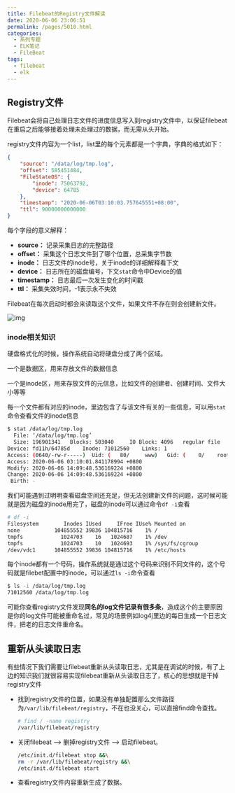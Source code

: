 ```yaml
---
title: Filebeat的Registry文件解读
date: 2020-06-06 23:06:51
permalink: /pages/5010.html
categories:
  - 系列专题
  - ELK笔记
  - FileBeat
tags:
  - filebeat
  - elk
---
```


## Registry文件

Filebeat会将自己处理日志文件的进度信息写入到registry文件中，以保证filebeat在重启之后能够接着处理未处理过的数据，而无需从头开始。

registry文件内容为一个list，list里的每个元素都是一个字典，字典的格式如下：

```json
{
    "source": "/data/log/tmp.log",
    "offset": 585451484,
    "FileStateOS": {
        "inode": 75063792,
        "device": 64785
    },
    "timestamp": "2020-06-06T03:10:03.757645551+08:00",
    "ttl": 90000000000000
}
```

每个字段的意义解释：

- **source：** 记录采集日志的完整路径
- **offset：** 采集这个日志文件到了哪个位置，总采集字节数
- **inode：** 日志文件的inode号，关于inode的详细解释看下文
- **device：** 日志所在的磁盘编号，下文`stat`命令中Device的值
- **timestamp：** 日志最后一次发生变化的时间戳
- **ttl：** 采集失效时间，-1表示永不失效

Filebeat在每次启动时都会来读取这个文件，如果文件不存在则会创建新文件。

![img](http://t.eryajf.net/imgs/2021/09/a8530db9a1aeead1.jpg)

### inode相关知识

硬盘格式化的时候，操作系统自动将硬盘分成了两个区域。

一个是数据区，用来存放文件的数据信息

一个是inode区，用来存放文件的元信息，比如文件的创建者、创建时间、文件大小等等

每一个文件都有对应的inode，里边包含了与该文件有关的一些信息，可以用`stat`命令查看文件的inode信息

```sh
$ stat /data/log/tmp.log
  File: ‘/data/log/tmp.log’
  Size: 196901341   Blocks: 503040     IO Block: 4096   regular file
Device: fd11h/64785d    Inode: 71012560    Links: 1
Access: (0640/-rw-r-----)  Uid: (   80/     www)   Gid: (    0/    root)
Access: 2020-06-06 03:10:01.841178994 +0800
Modify: 2020-06-06 14:09:48.536169224 +0800
Change: 2020-06-06 14:09:48.536169224 +0800
 Birth: -
```

我们可能遇到过明明查看磁盘空间还充足，但无法创建新文件的问题，这时候可能就是因为磁盘的inode用完了，磁盘的inode可以通过命令`df -i`查看

```sh
# df -i
Filesystem        Inodes IUsed     IFree IUse% Mounted on
none           104855552 39836 104815716    1% /
tmpfs            1024703    16   1024687    1% /dev
tmpfs            1024703    10   1024693    1% /sys/fs/cgroup
/dev/vdc1      104855552 39836 104815716    1% /etc/hosts
```

每个inode都有一个号码，操作系统就是通过这个号码来识别不同文件的，这个号码就是filebet配置中的inode，可以通过`ls -i`命令查看

```sh
$ ls -i /data/log/tmp.log
71012560 /data/log/tmp.log
```

可能你查看registry文件发现**同名的log文件记录有很多条**，造成这个的主要原因是你的log文件可能被重命名过，常见的场景例如log4j里边的每日生成一个日志文件，把老的日志文件重命名。

## 重新从头读取日志

有些情况下我们需要让filebeat重新从头读取日志，尤其是在调试的时候，有了上边的知识我们就很容易实现filebeat重新从头读取日志了，核心的思想就是干掉registry文件

- 找到registry文件的位置，如果没有单独配置那么文件路径为`/var/lib/filebeat/registry`，不在也没关心，可以直接find命令查找。

  ```sh
  # find / -name registry
  /var/lib/filebeat/registry
  ```

- 关闭filebeat –> 删掉registry文件 –> 启动filebeat。

  ```sh
  /etc/init.d/filebeat stop &&\
  rm -r /var/lib/filebeat/registry &&\
  /etc/init.d/filebeat start
  ```

- 查看registry文件内容重新生成了数据。

